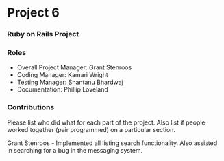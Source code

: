 # Project 6
### Ruby on Rails Project

### Roles
* Overall Project Manager: Grant Stenroos
* Coding Manager: Kamari Wright
* Testing Manager: Shantanu Bhardwaj
* Documentation: Phillip Loveland

### Contributions
Please list who did what for each part of the project.
Also list if people worked together (pair programmed) on a particular section.

Grant Stenroos - Implemented all listing search functionality. Also assisted in searching for a bug in the messaging system.
